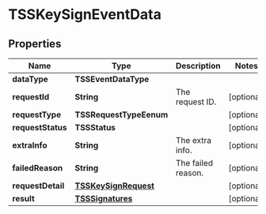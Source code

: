 

# TSSKeySignEventData


## Properties

| Name | Type | Description | Notes |
|------------ | ------------- | ------------- | -------------|
|**dataType** | **TSSEventDataType** |  |  |
|**requestId** | **String** | The request ID. |  [optional] |
|**requestType** | **TSSRequestTypeEenum** |  |  [optional] |
|**requestStatus** | **TSSStatus** |  |  [optional] |
|**extraInfo** | **String** | The extra info. |  [optional] |
|**failedReason** | **String** | The failed reason. |  [optional] |
|**requestDetail** | [**TSSKeySignRequest**](TSSKeySignRequest.md) |  |  [optional] |
|**result** | [**TSSSignatures**](TSSSignatures.md) |  |  [optional] |




